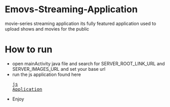 # Emovs-Streaming-Application
movie-series streaming application 
its fully featured application used to upload shows and movies for the public 

# How to run
* open mainActivity java file and search for SERVER_ROOT_LINK_URL and SERVER_IMAGES_URL and set your base url
* run the js application found here <div class="highlight highlight-html"><pre><a href="https://github.com/MohamedFathi45/EMOVS-api">js Application</a></pre></div>
* Enjoy
